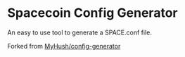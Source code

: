 # Spacecoin Config Generator

An easy to use tool to generate a SPACE.conf file.

Forked from [MyHush/config-generator](https://github.com/MyHush/config-generator)
